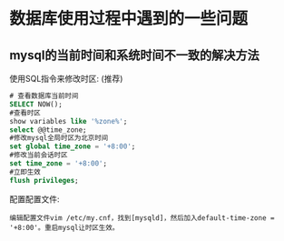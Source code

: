# 数据库使用过程中遇到的一些问题

## mysql的当前时间和系统时间不一致的解决方法

使用SQL指令来修改时区: (推荐)

```sql
# 查看数据库当前时间
SELECT NOW();
#查看时区
show variables like '%zone%';
select @@time_zone;
#修改mysql全局时区为北京时间
set global time_zone = '+8:00';
#修改当前会话时区
set time_zone = '+8:00';
#立即生效
flush privileges;
```

配置配置文件: 

```
编辑配置文件vim /etc/my.cnf，找到[mysqld]，然后加入default-time-zone = '+8:00'。重启mysql让时区生效。
```

